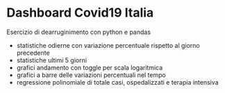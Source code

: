 # Dashboard Covid19 Italia

Esercizio di dearruginimento con python e pandas

- statistiche odierne con variazione percentuale rispetto al giorno precedente
- statistiche ultimi 5 giorni
- grafici andamento con toggle per scala logaritmica
- grafici a barre delle variazioni percentuali nel tempo
- regressione polinomiale di totale casi, ospedalizzati e terapia intensiva
